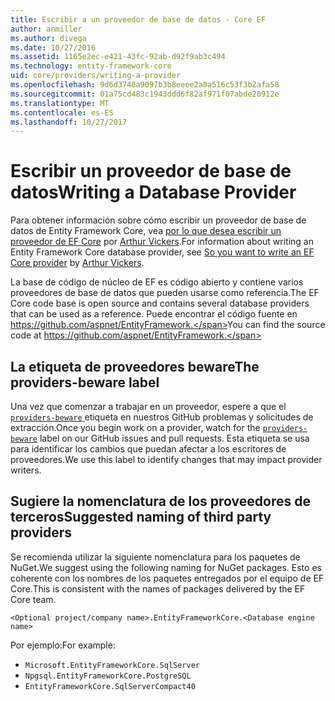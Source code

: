 ```yaml
---
title: Escribir a un proveedor de base de datos - Core EF
author: anmiller
ms.author: divega
ms.date: 10/27/2016
ms.assetid: 1165e2ec-e421-43fc-92ab-d92f9ab3c494
ms.technology: entity-framework-core
uid: core/providers/writing-a-provider
ms.openlocfilehash: 9d6d3748a9097b3b8eeee2a8a516c53f3b2afa58
ms.sourcegitcommit: 01a75cd483c1943ddd6f82af971f07abde20912e
ms.translationtype: MT
ms.contentlocale: es-ES
ms.lasthandoff: 10/27/2017
---
```

# <a name="writing-a-database-provider"></a><span data-ttu-id="97319-102">Escribir un proveedor de base de datos</span><span class="sxs-lookup"><span data-stu-id="97319-102">Writing a Database Provider</span></span>

<span data-ttu-id="97319-103">Para obtener información sobre cómo escribir un proveedor de base de datos de Entity Framework Core, vea [por lo que desea escribir un proveedor de EF Core](https://blog.oneunicorn.com/2016/11/11/so-you-want-to-write-an-ef-core-provider/) por [Arthur Vickers](https://github.com/ajcvickers).</span><span class="sxs-lookup"><span data-stu-id="97319-103">For information about writing an Entity Framework Core database provider, see [So you want to write an EF Core provider](https://blog.oneunicorn.com/2016/11/11/so-you-want-to-write-an-ef-core-provider/) by [Arthur Vickers](https://github.com/ajcvickers).</span></span>

<span data-ttu-id="97319-104">La base de código de núcleo de EF es código abierto y contiene varios proveedores de base de datos que pueden usarse como referencia.</span><span class="sxs-lookup"><span data-stu-id="97319-104">The EF Core code base is open source and contains several database providers that can be used as a reference.</span></span> <span data-ttu-id="97319-105">Puede encontrar el código fuente en https://github.com/aspnet/EntityFramework.</span><span class="sxs-lookup"><span data-stu-id="97319-105">You can find the source code at https://github.com/aspnet/EntityFramework.</span></span>

## <a name="the-providers-beware-label"></a><span data-ttu-id="97319-106">La etiqueta de proveedores beware</span><span class="sxs-lookup"><span data-stu-id="97319-106">The providers-beware label</span></span>

<span data-ttu-id="97319-107">Una vez que comenzar a trabajar en un proveedor, espere a que el [ `providers-beware` ](https://github.com/aspnet/EntityFramework/labels/providers-beware) etiqueta en nuestros GitHub problemas y solicitudes de extracción.</span><span class="sxs-lookup"><span data-stu-id="97319-107">Once you begin work on a provider, watch for the [`providers-beware`](https://github.com/aspnet/EntityFramework/labels/providers-beware) label on our GitHub issues and pull requests.</span></span> <span data-ttu-id="97319-108">Esta etiqueta se usa para identificar los cambios que puedan afectar a los escritores de proveedores.</span><span class="sxs-lookup"><span data-stu-id="97319-108">We use this label to identify changes that may impact provider writers.</span></span>

## <a name="suggested-naming-of-third-party-providers"></a><span data-ttu-id="97319-109">Sugiere la nomenclatura de los proveedores de terceros</span><span class="sxs-lookup"><span data-stu-id="97319-109">Suggested naming of third party providers</span></span>

<span data-ttu-id="97319-110">Se recomienda utilizar la siguiente nomenclatura para los paquetes de NuGet.</span><span class="sxs-lookup"><span data-stu-id="97319-110">We suggest using the following naming for NuGet packages.</span></span> <span data-ttu-id="97319-111">Esto es coherente con los nombres de los paquetes entregados por el equipo de EF Core.</span><span class="sxs-lookup"><span data-stu-id="97319-111">This is consistent with the names of packages delivered by the EF Core team.</span></span>

`<Optional project/company name>.EntityFrameworkCore.<Database engine name>`

<span data-ttu-id="97319-112">Por ejemplo:</span><span class="sxs-lookup"><span data-stu-id="97319-112">For example:</span></span>
* `Microsoft.EntityFrameworkCore.SqlServer`
* `Npgsql.EntityFrameworkCore.PostgreSQL`
* `EntityFrameworkCore.SqlServerCompact40`
